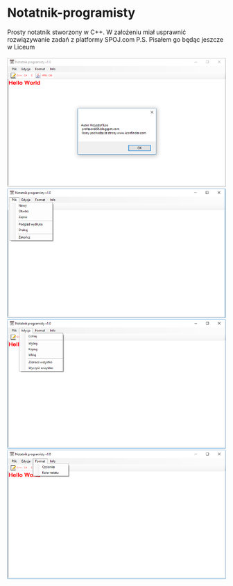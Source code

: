 # Notatnik-programisty
Prosty notatnik stworzony w C++. W założeniu miał usprawnić rozwiązywanie zadań z platformy SPOJ.com
P.S. Pisałem go będąc jeszcze w Liceum
<br>
<br>
![ScreenShot](https://github.com/profesorek96/Notatnik-programisty/blob/master/screenshot/1.bmp)
<br>
![ScreenShot](https://github.com/profesorek96/Notatnik-programisty/blob/master/screenshot/2.bmp)
<br>
![ScreenShot](https://github.com/profesorek96/Notatnik-programisty/blob/master/screenshot/3.bmp)
<br>
![ScreenShot](https://github.com/profesorek96/Notatnik-programisty/blob/master/screenshot/4.bmp)
